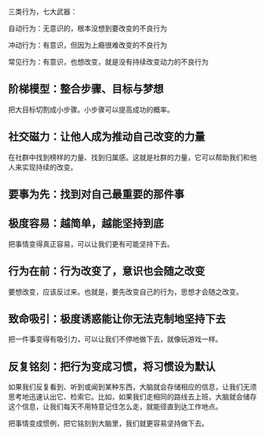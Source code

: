 三类行为，七大武器：

自动行为：无意识的，根本没想到要改变的不良行为

冲动行为：有意识，但因为上瘾很难改变的不良行为

常见行为：有意识，也想改变，就是没有持续改变动力的不良行为



## 阶梯模型：整合步骤、目标与梦想

把大目标切割成小步骤。小步骤可以提高成功的概率。


## 社交磁力：让他人成为推动自己改变的力量

在社群中找到榜样的力量、找到归属感。这就是社群的力量，它可以帮助我们和他人来实现持续的改变。

## 要事为先：找到对自己最重要的那件事


## 极度容易：越简单，越能坚持到底

把事情变得真正容易，可以让我们更有可能坚持下去。


## 行为在前：行为改变了，意识也会随之改变


要想改变，应该反过来。也就是，要先改变自己的行为，思想才会随之改变。

## 致命吸引：极度诱惑能让你无法克制地坚持下去

把一件事变得有吸引力，可以让我们不停地做下去，就像玩游戏一样。

## 反复铭刻：把行为变成习惯，将习惯设为默认

如果我们反复看到、听到或闻到某种东西，大脑就会存储相应的信息，让我们无须思考地迅速认出它、检索它。比如，如果我们走相同的路线去上班，大脑就会储存这个信息，让我们每天不用特意记住怎么走，就能径直到达工作地点。

把事情变成惯例，把它铭刻到大脑里，我们就更容易坚持做下去。
